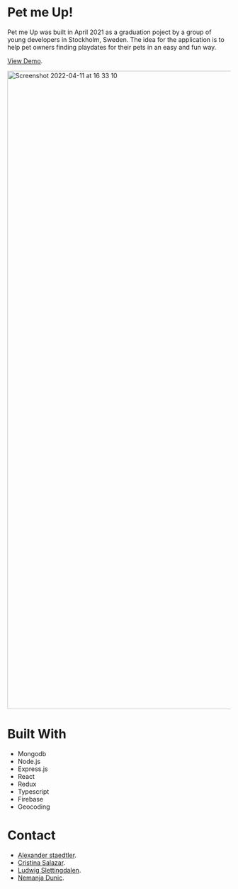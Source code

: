# Pet me Up! 
Pet me Up was built in April 2021 as a graduation poject by a group of young developers in Stockholm, Sweden.
The idea for the application is to help pet owners finding playdates for their pets in an easy and fun way.

[View Demo](https://ancient-basin-65065.herokuapp.com/ "View Demo").

<img width="1437" alt="Screenshot 2022-04-11 at 16 33 10" src="https://user-images.githubusercontent.com/80979107/162762542-78bfb031-526b-44f9-84d7-4a77ab15ab9f.png">

# Built With

* Mongodb
* Node.js
* Express.js
* React
* Redux
* Typescript
* Firebase
* Geocoding

# Contact
- [Alexander staedtler](https://www.linkedin.com/in/alexander-staedtler/ "contact").
- [Cristina Salazar](https://www.linkedin.com/in/cristinasalazarmunguia/ "contact").
- [Ludwig Slettingdalen](https://www.linkedin.com/in/ludwig-slettingdalen/ "contact").
- [Nemanja Dunic](https://www.linkedin.com/in/nemanjadunic/ "contact").
